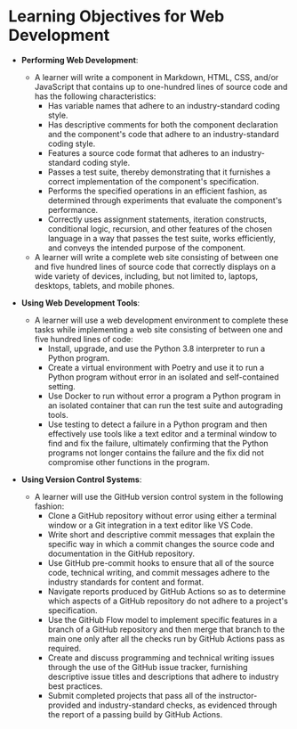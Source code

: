 # Learning Objectives for Web Development

- **Performing Web Development**:
  - A learner will write a component in Markdown, HTML, CSS, and/or JavaScript
    that contains up to one-hundred lines of source code and has the following
    characteristics:
    - Has variable names that adhere to an industry-standard coding style.
    - Has descriptive comments for both the component declaration and the
      component's code that adhere to an industry-standard coding style.
    - Features a source code format that adheres to an industry-standard coding
      style.
    - Passes a test suite, thereby demonstrating that it furnishes a correct
      implementation of the component's specification.
    - Performs the specified operations in an efficient fashion, as determined
      through experiments that evaluate the component's performance.
    - Correctly uses assignment statements, iteration constructs, conditional
      logic, recursion, and other features of the chosen language in a way that
      passes the test suite, works efficiently, and conveys the intended purpose
      of the component.
  - A learner will write a complete web site consisting of between one and five
    hundred lines of source code that correctly displays on a wide variety of
    devices, including, but not limited to, laptops, desktops, tablets, and
    mobile phones.

- **Using Web Development Tools**:
  - A learner will use a web development environment to complete these tasks
    while implementing a web site consisting of between one and five hundred
    lines of code:
    - Install, upgrade, and use the Python 3.8 interpreter to run a Python
      program.
    - Create a virtual environment with Poetry and use it to run a Python
      program without error in an isolated and self-contained setting.
    - Use Docker to run without error a program a Python program in an isolated
      container that can run the test suite and autograding tools.
    - Use testing to detect a failure in a Python program and then effectively
      use tools like a text editor and a terminal window to find and fix the
      failure, ultimately confirming that the Python programs not longer
      contains the failure and the fix did not compromise other functions in the
      program.

- **Using Version Control Systems**:
  - A learner will use the GitHub version control system in the following
    fashion:
    - Clone a GitHub repository without error using either a terminal window or
      a Git integration in a text editor like VS Code.
    - Write short and descriptive commit messages that explain the specific way
      in which a commit changes the source code and documentation in the GitHub
      repository.
    - Use GitHub pre-commit hooks to ensure that all of the source code,
      technical writing, and commit messages adhere to the industry standards
      for content and format.
    - Navigate reports produced by GitHub Actions so as to determine which
      aspects of a GitHub repository do not adhere to a project's specification.
    - Use the GitHub Flow model to implement specific features in a branch of a
      GitHub repository and then merge that branch to the main one only after
      all the checks run by GitHub Actions pass as required.
    - Create and discuss programming and technical writing issues through the
      use of the GitHub issue tracker, furnishing descriptive issue titles and
      descriptions that adhere to industry best practices.
    - Submit completed projects that pass all of the instructor-provided and
      industry-standard checks, as evidenced through the report of a passing
      build by GitHub Actions.
